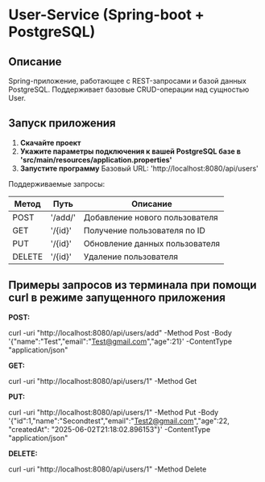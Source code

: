 # User-Service (Spring-boot + PostgreSQL)

## Описание

Spring-приложение, работающее с REST-запросами и базой данных PostgreSQL.
Поддерживает базовые CRUD-операции над сущностью User.

## Запуск приложения

1. **Скачайте проект**
2. **Укажите параметры подключения к вашей PostgreSQL базе в 'src/main/resources/application.properties'**
3. **Запустите программу**
Базовый URL: 'http://localhost:8080/api/users'

Поддерживаемые запросы:

| Метод  | Путь     | Описание                      |
|--------|----------|-------------------------------|
| POST   | '/add/'  | Добавление нового пользователя|
| GET    | '/{id}'  | Получение пользователя по ID  |
| PUT    | '/{id}'  | Обновление данных пользователя|
| DELETE | '/{id}'  | Удаление пользователя         |

## Примеры запросов из терминала при помощи curl в режиме запущенного приложения

**POST:**

curl -uri "http://localhost:8080/api/users/add" -Method Post -Body '{"name":"Test","email":"Test@gmail.com","age":21}' -ContentType "application/json"

**GET:**

curl -uri "http://localhost:8080/api/users/1" -Method Get

**PUT:**

curl -uri "http://localhost:8080/api/users/1" -Method Put -Body '{"id":1,"name":"Secondtest","email":"Test2@gmail.com","age":22, "createdAt": "2025-06-02T21:18:02.896153"}' -ContentType "application/json"

**DELETE:**

curl -uri "http://localhost:8080/api/users/1" -Method Delete